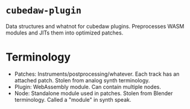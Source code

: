 # `cubedaw-plugin`
Data structures and whatnot for cubedaw plugins. Preprocesses WASM modules and JITs them into optimized patches.

# Terminology
- Patches: Instruments/postprocessing/whatever. Each track has an attached patch. Stolen from analog synth terminology.
- Plugin: WebAssembly module. Can contain multiple nodes.
- Node: Standalone module used in patches. Stolen from Blender terminology. Called a "module" in synth speak.

